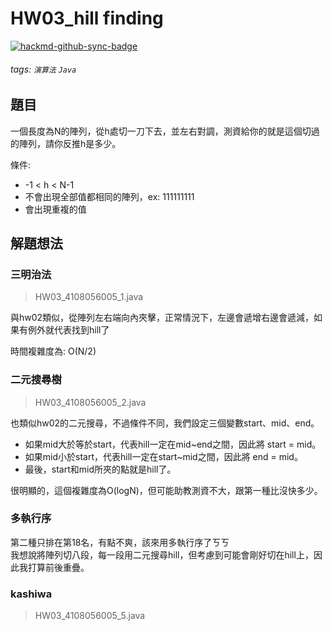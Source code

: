 # HW03_hill finding

[![hackmd-github-sync-badge](https://hackmd.io/CkReuzGVRXGJPjR5W3vDfw/badge)](https://hackmd.io/CkReuzGVRXGJPjR5W3vDfw)


###### tags: `演算法` `Java`

## 題目
一個長度為N的陣列，從h處切一刀下去，並左右對調，測資給你的就是這個切過的陣列，請你反推h是多少。

條件:
* -1 < h < N-1
* 不會出現全部值都相同的陣列，ex: 111111111
* 會出現重複的值

## 解題想法
### 三明治法
> HW03_4108056005_1.java

與hw02類似，從陣列左右端向內夾擊，正常情況下，左邊會遞增右邊會遞減，如果有例外就代表找到hill了

時間複雜度為: O(N/2)

### 二元搜尋樹
> HW03_4108056005_2.java
  
也類似hw02的二元搜尋，不過條件不同，我們設定三個變數start、mid、end。
* 如果mid大於等於start，代表hill一定在mid~end之間，因此將 start = mid。
* 如果mid小於start，代表hill一定在start~mid之間，因此將 end = mid。
* 最後，start和mid所夾的點就是hill了。

很明顯的，這個複雜度為O(logN)，但可能助教測資不大，跟第一種比沒快多少。

### 多執行序
第二種只排在第18名，有點不爽，該來用多執行序了ㄎㄎ  
我想說將陣列切八段，每一段用二元搜尋hill，但考慮到可能會剛好切在hill上，因此我打算前後重疊。

### kashiwa
> HW03_4108056005_5.java